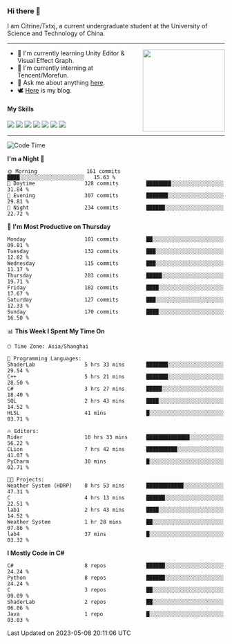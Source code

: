 ### Hi there 👋

I am Citrine/Txtxj, a current undergraduate student at the University of Science and Technology of China.

---

<img align="right" height="190" src="http://github-profile-summary-cards.vercel.app/api/cards/stats?username=txtxj&theme=vue">

- 🌱 I'm currently learning Unity Editor & Visual Effect Graph.
- 🐶 I'm currently interning at Tencent/Morefun.
- 💬 Ask me about anything [here](https://github.com/txtxj/txtxj/issues).
- 🕊️ [Here](https://txtxj.top) is my blog.

#### My Skills

![](https://img.shields.io/badge/C%23-239120?logo=csharp&logoColor=fff)
![](https://img.shields.io/badge/Unity-000000?logo=unity&logoColor=fff)
![](https://img.shields.io/badge/Python-3e74a2?logo=python&logoColor=fff)
![](https://img.shields.io/badge/C++-65318e?logo=cplusplus&logoColor=fff)
![](https://img.shields.io/badge/C-5654a2?logo=c&logoColor=fff)
![](https://img.shields.io/badge/Blender-f5792a?logo=blender&logoColor=fff)
![](https://img.shields.io/badge/SQL-cc2927?logo=microsoftsqlserver&logoColor=fff)

---

<!--START_SECTION:waka-->
![Code Time](http://img.shields.io/badge/Code%20Time-855%20hrs%2028%20mins-blue)

**I'm a Night 🦉** 

```text
🌞 Morning                161 commits         ████░░░░░░░░░░░░░░░░░░░░░   15.63 % 
🌆 Daytime                328 commits         ████████░░░░░░░░░░░░░░░░░   31.84 % 
🌃 Evening                307 commits         ███████░░░░░░░░░░░░░░░░░░   29.81 % 
🌙 Night                  234 commits         ██████░░░░░░░░░░░░░░░░░░░   22.72 % 
```
📅 **I'm Most Productive on Thursday** 

```text
Monday                   101 commits         ██░░░░░░░░░░░░░░░░░░░░░░░   09.81 % 
Tuesday                  132 commits         ███░░░░░░░░░░░░░░░░░░░░░░   12.82 % 
Wednesday                115 commits         ███░░░░░░░░░░░░░░░░░░░░░░   11.17 % 
Thursday                 203 commits         █████░░░░░░░░░░░░░░░░░░░░   19.71 % 
Friday                   182 commits         ████░░░░░░░░░░░░░░░░░░░░░   17.67 % 
Saturday                 127 commits         ███░░░░░░░░░░░░░░░░░░░░░░   12.33 % 
Sunday                   170 commits         ████░░░░░░░░░░░░░░░░░░░░░   16.50 % 
```


📊 **This Week I Spent My Time On** 

```text
🕑︎ Time Zone: Asia/Shanghai

💬 Programming Languages: 
ShaderLab                5 hrs 33 mins       ███████░░░░░░░░░░░░░░░░░░   29.54 % 
C++                      5 hrs 21 mins       ███████░░░░░░░░░░░░░░░░░░   28.50 % 
C#                       3 hrs 27 mins       █████░░░░░░░░░░░░░░░░░░░░   18.40 % 
SQL                      2 hrs 43 mins       ████░░░░░░░░░░░░░░░░░░░░░   14.52 % 
HLSL                     41 mins             █░░░░░░░░░░░░░░░░░░░░░░░░   03.71 % 

🔥 Editors: 
Rider                    10 hrs 33 mins      ██████████████░░░░░░░░░░░   56.22 % 
CLion                    7 hrs 42 mins       ██████████░░░░░░░░░░░░░░░   41.07 % 
PyCharm                  30 mins             █░░░░░░░░░░░░░░░░░░░░░░░░   02.71 % 

🐱‍💻 Projects: 
Weather System (HDRP)    8 hrs 53 mins       ████████████░░░░░░░░░░░░░   47.31 % 
C                        4 hrs 13 mins       ██████░░░░░░░░░░░░░░░░░░░   22.51 % 
lab1                     2 hrs 43 mins       ████░░░░░░░░░░░░░░░░░░░░░   14.52 % 
Weather System           1 hr 28 mins        ██░░░░░░░░░░░░░░░░░░░░░░░   07.86 % 
lab4                     37 mins             █░░░░░░░░░░░░░░░░░░░░░░░░   03.32 % 
```

**I Mostly Code in C#** 

```text
C#                       8 repos             ██████░░░░░░░░░░░░░░░░░░░   24.24 % 
Python                   8 repos             ██████░░░░░░░░░░░░░░░░░░░   24.24 % 
C                        3 repos             ██░░░░░░░░░░░░░░░░░░░░░░░   09.09 % 
ShaderLab                2 repos             ██░░░░░░░░░░░░░░░░░░░░░░░   06.06 % 
Java                     1 repo              █░░░░░░░░░░░░░░░░░░░░░░░░   03.03 % 
```




 Last Updated on 2023-05-08 20:11:06 UTC
<!--END_SECTION:waka-->
